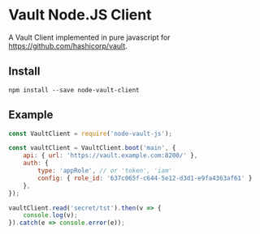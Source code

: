 # Vault Node.JS Client

A Vault Client implemented in pure javascript for https://github.com/hashicorp/vault.

## Install
```
npm install --save node-vault-client
```

## Example

```javascript
const VaultClient = require('node-vault-js');

const vaultClient = VaultClient.boot('main', {
    api: { url: 'https://vault.example.com:8200/' },
    auth: { 
        type: 'appRole', // or 'token', 'iam'
        config: { role_id: '637c065f-c644-5e12-d3d1-e9fa4363af61' } 
    },
});

vaultClient.read('secret/tst').then(v => {
    console.log(v);
}).catch(e => console.error(e));
```
